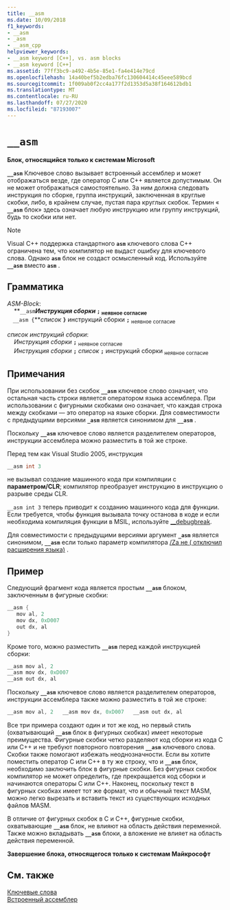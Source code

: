 ```yaml
---
title: __asm
ms.date: 10/09/2018
f1_keywords:
- __asm
- _asm
- __asm_cpp
helpviewer_keywords:
- __asm keyword [C++], vs. asm blocks
- __asm keyword [C++]
ms.assetid: 77ff3bc9-a492-4b5e-85e1-fa4e414e79cd
ms.openlocfilehash: 14a40bef5b2edba76fc130604414c45eee589bcd
ms.sourcegitcommit: 1f009ab0f2cc4a177f2d1353d5a38f164612bdb1
ms.translationtype: MT
ms.contentlocale: ru-RU
ms.lasthandoff: 07/27/2020
ms.locfileid: "87193007"
---
```

# `__asm`

**Блок, относящийся только к системам Microsoft**

**`__asm`** Ключевое слово вызывает встроенный ассемблер и может отображаться везде, где оператор C или C++ является допустимым. Он не может отображаться самостоятельно. За ним должна следовать инструкция по сборке, группа инструкций, заключенная в круглые скобки, либо, в крайнем случае, пустая пара круглых скобок. Термин « **`__asm`** блок» здесь означает любую инструкцию или группу инструкций, будь то скобки или нет.

> [!NOTE]
> Visual C++ поддержка стандартного **`asm`** ключевого слова C++ ограничена тем, что компилятор не выдаст ошибку для ключевого слова. Однако **`asm`** блок не создаст осмысленный код. Используйте **`__asm`** вместо **`asm`** .

## <a name="grammar"></a>Грамматика

*ASM-Block*:<br/>
&nbsp;&nbsp;&nbsp;&nbsp;**`__asm`***Инструкция сборки* **`;`** <sub>неявное согласие</sub><br/>
&nbsp;&nbsp;&nbsp;&nbsp;**`__asm {`***список* **`}`** инструкций сборки **`;`** <sub>неявное согласие</sub>

*список инструкций сборки*:<br/>
&nbsp;&nbsp;&nbsp;&nbsp;*Инструкция сборки* **`;`** <sub>неявное согласие</sub><br/>
&nbsp;&nbsp;&nbsp;&nbsp;*Инструкция сборки* **`;`** *список* **`;`** инструкций сборки <sub>неявное согласие</sub>

## <a name="remarks"></a>Примечания

При использовании без скобок **`__asm`** ключевое слово означает, что остальная часть строки является оператором языка ассемблера. При использовании с фигурными скобками оно означает, что каждая строка между скобками — это оператор на языке сборки. Для совместимости с предыдущими версиями **`_asm`** является синонимом для **`__asm`** .

Поскольку **`__asm`** ключевое слово является разделителем операторов, инструкции ассемблера можно разместить в той же строке.

Перед тем как Visual Studio 2005, инструкция

```cpp
__asm int 3
```

не вызывал создание машинного кода при компиляции с **параметром/CLR**; компилятор преобразует инструкцию в инструкцию о разрыве среды CLR.

`__asm int 3` теперь приводит к созданию машинного кода для функции. Если требуется, чтобы функция вызывала точку останова в коде и если необходима компиляция функции в MSIL, используйте [__debugbreak](../../intrinsics/debugbreak.md).

Для совместимости с предыдущими версиями аргумент **`_asm`** является синонимом, **`__asm`** если только параметр компилятора [/Za не \( отключил расширения языка)](../../build/reference/za-ze-disable-language-extensions.md) .

## <a name="example"></a>Пример

Следующий фрагмент кода является простым **`__asm`** блоком, заключенным в фигурные скобки:

```cpp
__asm {
   mov al, 2
   mov dx, 0xD007
   out dx, al
}
```

Кроме того, можно разместить **`__asm`** перед каждой инструкцией сборки:

```cpp
__asm mov al, 2
__asm mov dx, 0xD007
__asm out dx, al
```

Поскольку **`__asm`** ключевое слово является разделителем операторов, инструкции ассемблера также можно разместить в той же строке:

```cpp
__asm mov al, 2   __asm mov dx, 0xD007   __asm out dx, al
```

Все три примера создают один и тот же код, но первый стиль (охватывающий **`__asm`** блок в фигурных скобках) имеет некоторые преимущества. Фигурные скобки четко разделяют код сборки из кода C или C++ и не требуют повторного повторения **`__asm`** ключевого слова. Скобки также помогают избежать неоднозначности. Если вы хотите поместить оператор C или C++ в ту же строку, что и **`__asm`** блок, необходимо заключить блок в фигурные скобки. Без фигурных скобок компилятор не может определить, где прекращается код сборки и начинаются операторы C или C++. Наконец, поскольку текст в фигурных скобках имеет тот же формат, что и обычный текст MASM, можно легко вырезать и вставить текст из существующих исходных файлов MASM.

В отличие от фигурных скобок в C и C++, фигурные скобки, охватывающие **`__asm`** блок, не влияют на область действия переменной. Также можно вкладывать **`__asm`** блоки, а вложение не влияет на область действия переменной.

**Завершение блока, относящегося только к системам Майкрософт**

## <a name="see-also"></a>См. также

[Ключевые слова](../../cpp/keywords-cpp.md)<br/>
[Встроенный ассемблер](../../assembler/inline/inline-assembler.md)<br/>
